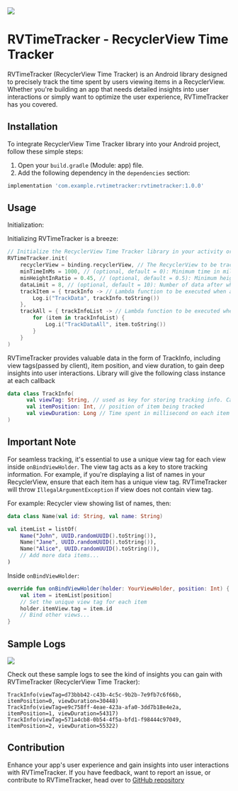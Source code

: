 
<img src=https://github.com/khushpanchal/RecyclerViewTracking/blob/main/assets/RVTimeTracker.jpg >

# RVTimeTracker -  RecyclerView Time Tracker

RVTimeTracker (RecyclerView Time Tracker) is an Android library designed to precisely track the time spent by users viewing items in a RecyclerView. Whether you're building an app that needs detailed insights into user interactions or simply want to optimize the user experience, RVTimeTracker has you covered.

## Installation

To integrate RecyclerView Time Tracker library into your Android project, follow these simple steps:

1. Open your `build.gradle` (Module: app) file.
2. Add the following dependency in the `dependencies` section:

```Groovy
implementation 'com.example.rvtimetracker:rvtimetracker:1.0.0'
```

## Usage

Initialization:

Initializing RVTimeTracker is a breeze:

```Kotlin
// Initialize the RecyclerView Time Tracker library in your activity or fragment
RVTimeTracker.init(
    recyclerView = binding.recyclerView, // The RecyclerView to be tracked for item view times.
    minTimeInMs = 1000, // (optional, default = 0): Minimum time in milliseconds a view needs to be visible to be tracked. Value should be greater than 0
    minHeightInRatio = 0.45, // (optional, default = 0.5): Minimum height ratio a view should have to be tracked. Value should be between 0 and 1
    dataLimit = 8, // (optional, default = 10): Number of data after which "trackAll" lambda block will be invoked with the list of tracked data.
    trackItem = { trackInfo -> // Lambda function to be executed when any item moves out of the visible screen. (Contain TrackInfo)
        Log.i("TrackData", trackInfo.toString())
    },
    trackAll = { trackInfoList -> // Lambda function to be executed when the dataLimit is reached or after onStop lifecycle method of the RecyclerView context is called. (Contains List<TrackInfo>)
        for (item in trackInfoList) {
            Log.i("TrackDataAll", item.toString())
        }
    }
)
```

RVTimeTracker provides valuable data in the form of TrackInfo, including view tags(passed by client), item position, and view duration, to gain deep insights into user interactions.
Library will give the following class instance at each callback

```Kotlin
data class TrackInfo(
      val viewTag: String, // used as key for storing tracking info. Can be used to pass meta data that can be retired at client side
      val itemPosition: Int, // position of item being tracked
      val viewDuration: Long // Time spent in millisecond on each item being tracked
)
```

## Important Note

For seamless tracking, it's essential to use a unique view tag for each view inside `onBindViewHolder`. The view tag acts as a key to store tracking information. For example, if you're displaying a list of names in your RecyclerView, ensure that each item has a unique view tag. RVTimeTracker will throw `IllegalArgumentException` if view does not contain view tag.

For example: Recycler view showing list of names, then:

```Kotlin
data class Name(val id: String, val name: String)

val itemList = listOf(
    Name("John", UUID.randomUUID().toString()),
    Name("Jane", UUID.randomUUID().toString()),
    Name("Alice", UUID.randomUUID().toString()),
    // Add more data items...
)
```

Inside `onBindViewHolder`:

```Kotlin
override fun onBindViewHolder(holder: YourViewHolder, position: Int) {
    val item = itemList[position]
    // Set the unique view tag for each item
    holder.itemView.tag = item.id
    // Bind other views...
}
```

## Sample Logs

<img src=https://github.com/khushpanchal/RecyclerViewTracking/blob/main/assets/RVTimeTracker_Visual.jpg >

Check out these sample logs to see the kind of insights you can gain with RVTimeTracker (RecyclerView Time Tracker):

```
TrackInfo(viewTag=d73bbb42-c43b-4c5c-9b2b-7e9fb7c6f66b, itemPosition=0, viewDuration=30448)
TrackInfo(viewTag=e9c758ff-4eae-423a-afa0-3dd7b18e4e2a, itemPosition=1, viewDuration=54317)
TrackInfo(viewTag=571a4cb8-0b54-4f5a-bfd1-f98444c97049, itemPosition=2, viewDuration=55322)
```

## Contribution

Enhance your app's user experience and gain insights into user interactions with RVTimeTracker.
If you have feedback, want to report an issue, or contribute to RVTimeTracker, head over to [GitHub repository](https://github.com/khushpanchal/RecyclerViewTracking/)

